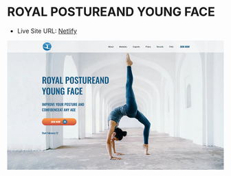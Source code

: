 # ROYAL POSTUREAND YOUNG FACE

- Live Site URL: [Netlify](https://royal-posture.netlify.app/)

![This is an image](./screenshot.jpg)

